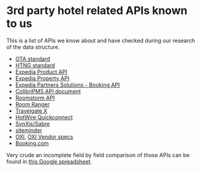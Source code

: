 # 3rd party hotel related APIs known to us

This is a list of APIs we know about and have checked during our research of the data structure.

- [OTA standard](http://schemas.liquid-technologies.com/OpenTravel/2008B/)
- [HTNG standard](https://www.htng.org/page/technical_specs)
- [Expedia Product API](https://expediaconnectivity.com/apis/product-management/product-api/reference.html)
- [Expedia Property API](https://expediaconnectivity.com/apis/product-management/property-api-contact-expedia-before-adopting-/api-definition.html)
- [Expedia Partners Solutions - Booking API](https://developer.expediapartnersolutions.com/documentation/rapid-booking-docs-2-1/)
- [ColibriPMS API document](http://support.colibripms.com/kb/api-docs)
- [Roomstorm API](https://github.com/walksource/roomstorm-api)
- [Room Ranger](https://github.com/windingtree/rr-json-formats)
- [Travelgate X](https://docs.travelgatex.com/)
- [HotWire Quickconnect](https://ewe-quickconnect.s3.amazonaws.com/system/assets/attachments/425/Hotwire_QuickConnect_API_Guide_Version_1_31.pdf?1395867409)
- [SynXis/Sabre](https://developer.sabre.com/sabre_hospitality/apis/soap_apis/hotel/channel_connect/ari)
- [siteminder](https://siteminder.atlassian.net/wiki/spaces/PMSXCHANGEV2/overview)
- [OXI](https://docs.oracle.com/cd/E91116_01/docs/User%20Manual.pdf), [OXI Vendor specs](https://docs.oracle.com/cd/E91116_01/docs/Communication%20Vendor%20Specification.pdf)
- [Booking.com](https://connect.booking.com/user_guide/site/en-US/user_guide.html?lang=en)

Very crude an incomplete field by field comparison of those APIs can be found in
[this Google spreadsheet](https://docs.google.com/spreadsheets/d/1dqQVvF7IIkurIMSMENbB04Fe2HOxbvI9DgYxnhPoGv8/edit?usp=sharing).
